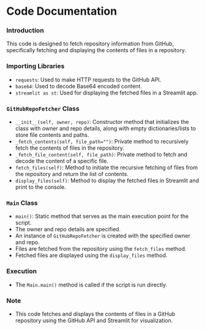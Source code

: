 # Code Documentation

### Introduction
This code is designed to fetch repository information from GitHub, specifically fetching and displaying the contents of files in a repository.

### Importing Libraries
- `requests`: Used to make HTTP requests to the GitHub API.
- `base64`: Used to decode Base64 encoded content.
- `streamlit as st`: Used for displaying the fetched files in a Streamlit app.

### `GitHubRepoFetcher` Class
- `__init__(self, owner, repo)`: Constructor method that initializes the class with owner and repo details, along with empty dictionaries/lists to store file contents and paths.
- `_fetch_contents(self, file_path="")`: Private method to recursively fetch the contents of files in the repository.
- `_fetch_file_content(self, file_path)`: Private method to fetch and decode the content of a specific file.
- `fetch_files(self)`: Method to initiate the recursive fetching of files from the repository and return the list of contents.
- `display_files(self)`: Method to display the fetched files in Streamlit and print to the console.

### `Main` Class
- `main()`: Static method that serves as the main execution point for the script.
- The owner and repo details are specified.
- An instance of `GitHubRepoFetcher` is created with the specified owner and repo.
- Files are fetched from the repository using the `fetch_files` method.
- Fetched files are displayed using the `display_files` method.

### Execution
- The `Main.main()` method is called if the script is run directly.

### Note
- This code fetches and displays the contents of files in a GitHub repository using the GitHub API and Streamlit for visualization.